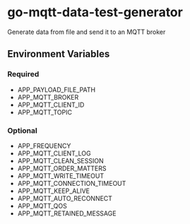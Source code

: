 # go-mqtt-data-test-generator
Generate data from file and send it to an MQTT broker

## Environment Variables

### Required
- APP_PAYLOAD_FILE_PATH
- APP_MQTT_BROKER
- APP_MQTT_CLIENT_ID
- APP_MQTT_TOPIC

### Optional
- APP_FREQUENCY
- APP_MQTT_CLIENT_LOG
- APP_MQTT_CLEAN_SESSION
- APP_MQTT_ORDER_MATTERS
- APP_MQTT_WRITE_TIMEOUT
- APP_MQTT_CONNECTION_TIMEOUT
- APP_MQTT_KEEP_ALIVE
- APP_MQTT_AUTO_RECONNECT
- APP_MQTT_QOS
- APP_MQTT_RETAINED_MESSAGE
